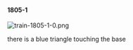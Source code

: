 #### 1805-1
![train-1805-1-0.png](https://github.com/lil-lab/nlvr/raw/master/nlvr/train/images/52/train-1805-1-0.png "train-1805-1-0.png")

there is a blue triangle touching the base